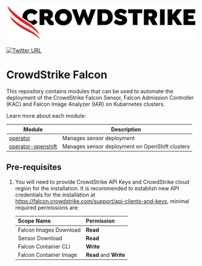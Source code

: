 ![CrowdStrike FalconPy](https://raw.githubusercontent.com/CrowdStrike/falconpy/main/docs/asset/cs-logo.png)

[![Twitter URL](https://img.shields.io/twitter/url?label=Follow%20%40CrowdStrike&style=social&url=https%3A%2F%2Ftwitter.com%2FCrowdStrike)](https://twitter.com/CrowdStrike)<br/>

# CrowdStrike Falcon

This repository contains modules that can be used to automate the deployment of the CrowdStrike Falcon Sensor, Falcon Admission Controller (KAC) and Falcon Image Analyzer (IAR) on Kubernetes clusters.

Learn more about each module:

| Module                                                           | Description               |
| ---------------------------------------------------------------- | ------------------------- |
| [operator](./modules/operator/README.md)                         | Manages sensor deployment |
| [operator-openshift](./modules/operator-openshift/README.md)     | Manages sensor deployment on OpenShift clusters |


## Pre-requisites

1. You will need to provide CrowdStrike API Keys and CrowdStrike cloud region for the installation. It is recommended to establish new API credentials for the installation at https://falcon.crowdstrike.com/support/api-clients-and-keys, minimal required permissions are:

    | Scope Name                  | Permission             |
    | --------------------------- | ---------------------- |
    | Falcon Images Download      | **Read**               |
    | Sensor Download             | **Read**               |
    | Falcon Container CLI        | **Write**              |
    | Falcon Container Image      | **Read** and **Write** |
